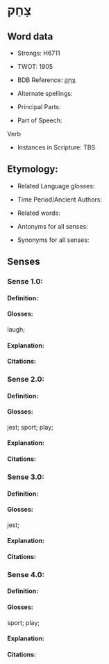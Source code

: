 # צָחַק

<!-- Status: S2="NeedsEdits" -->
<!-- Lexica used for edits:   -->

## Word data

* Strongs: H6711

* TWOT: 1905

* BDB Reference: [צָחַק](rc://en/bdb/dict/r.br.aa)

* Alternate spellings:

* Principal Parts:

* Part of Speech:

Verb

* Instances in Scripture: TBS

## Etymology:

* Related Language glosses:

* Time Period/Ancient Authors:

* Related words:

* Antonyms for all senses:

* Synonyms for all senses:

## Senses

### Sense 1.0:

#### Definition:

#### Glosses:

laugh; 

#### Explanation:

#### Citations:



### Sense 2.0:

#### Definition:

#### Glosses:

jest; sport; play; 

#### Explanation:

#### Citations:



### Sense 3.0:

#### Definition:

#### Glosses:

jest; 

#### Explanation:

#### Citations:



### Sense 4.0:

#### Definition:

#### Glosses:

sport; play; 

#### Explanation:

#### Citations:



